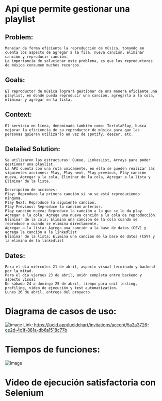 # Api que permite gestionar una playlist

 ## Problem:
    Manejar de forma eficiente la reproducción de música, tomando en cuenta los aspecto de agregar a la fila, nueva canción, eliminar canción y reproducir canción.
    La importancia de solucionar este problema, es que los reproductores de música consumen muchos recursos. 
  ## Goals:
    El reproductor de música logrará gestionar de una manera eficiente una playlist, en donde pueda reproducir una canción, agregarla a la cola, eliminar y agregar en la lista.
  ## Context:
    El servicio en línea, denominado también como: TortolaPlay, busca mejorar la eficiencia de su reproductor de música para que las personas quieran utilizarlo en vez de spotify, deezer, etc. 
  ## Detailed Solution:
    Se utilizaron las estructuras: Queue, LinkesList, Arrays para poder gestionar una playlist. 
    La API cuenta con una ruta unicamente, en ella se pueden realizar las siguientes acciones: Play, Play next, Play previous, Play canción nueva, Agregar a la cola, Eliminar de la cola, Agregar a la lista y Eliminar de la lista. 
     
    Descripción de acciones:
    Play: Reproduce la primera canción si no se está reproduciendo ninguna.
    Play Next: Reproduce la siguiente canción.
    Play Previous: Reproduce la canción anterior.
    Play canción nueva: Reproduce la canción a la que se le da play.
    Agregar a la cola: Agrega una nueva canción a la cola de reproducción.
    Eliminar de la cola: Elimina una canción de la cola cuando se reproduce o cuando se elimina directamente. 
    Agregar a la lista: Agrega una canción a la base de datos (CSV) y agrega la canción a la linkedlist
    Eliminar de la lista: Elimina una canción de la base de datos (CSV) y la elimina de la linkedlist
  ## Dates:
    Para el día miércoles 21 de abril, aspecto visual terminado y backend por la mitad. 
    Para el día viernes 23 de abril, unión completa entre backend y aspecto visual
    De sábado 24 a domingo 25 de abril, tiempo para unit testing, profiling, video de ejecución y test automatization. 
    Lunes 26 de abril, entrega del proyecto.  
# Diagrama de casos de uso:
   ![image](https://user-images.githubusercontent.com/61554803/116135618-9167d500-a68e-11eb-8512-a4ad795f65eb.png)
   Link: https://lucid.app/lucidchart/invitations/accept/5a2a3726-ce2d-4c1f-881a-db6a1518c77b
# Tiempos de funciones:
   ![image](https://user-images.githubusercontent.com/61555440/116156137-54a8d780-a6a8-11eb-895b-1e907b14d839.png)
# Video de ejecución satisfactoria con Selenium
   
    
